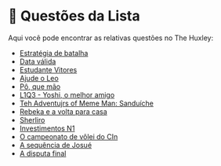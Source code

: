 # 📜 Questões da Lista
Aqui você pode encontrar as relativas questões no The Huxley:<br>
* [Estratégia de batalha](https://www.thehuxley.com/problem/3913/code-editor/?quizId=7256)<br>
* [Data válida](https://www.thehuxley.com/problem/1113?quizId=7256)<br>
* [Estudante Vitores](https://www.thehuxley.com/problem/3915?quizId=7256)<br>
* [Ajude o Leo](https://www.thehuxley.com/problem/3329?quizId=7256)<br>
* [Pô, que mão](https://www.thehuxley.com/problem/2910?quizId=7256)<br>
* [L1Q3 - Yoshi, o melhor amigo](https://www.thehuxley.com/problem/2225?quizId=7256)<br>
* [Teh Adventujrs of Meme Man: Sanduíche](https://www.thehuxley.com/problem/3911?quizId=7256)<br>
* [Rebeka e a volta para casa](https://www.thehuxley.com/problem/3914?quizId=7256)<br>
* [Sherliro](https://www.thehuxley.com/problem/3838?quizId=6935)<br>
* [Investimentos N1](https://www.thehuxley.com/problem/3832?quizId=6935)<br>
* [O campeonato de vôlei do CIn](https://www.thehuxley.com/problem/3835?quizId=6935)<br>
* [A sequência de Josué](https://www.thehuxley.com/problem/3324?quizId=6935)<br>
* [A disputa final](https://www.thehuxley.com/problem/3327?quizId=6935)<br>
